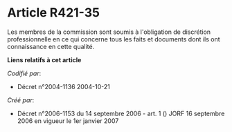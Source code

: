 # Article R421-35

Les membres de la commission sont soumis à l'obligation de discrétion professionnelle en ce qui concerne tous les faits et
documents dont ils ont connaissance en cette qualité.

**Liens relatifs à cet article**

_Codifié par_:

  - Décret n°2004-1136 2004-10-21

_Créé par_:

  - Décret n°2006-1153 du 14 septembre 2006 - art. 1 () JORF 16 septembre 2006 en vigueur le 1er janvier 2007

